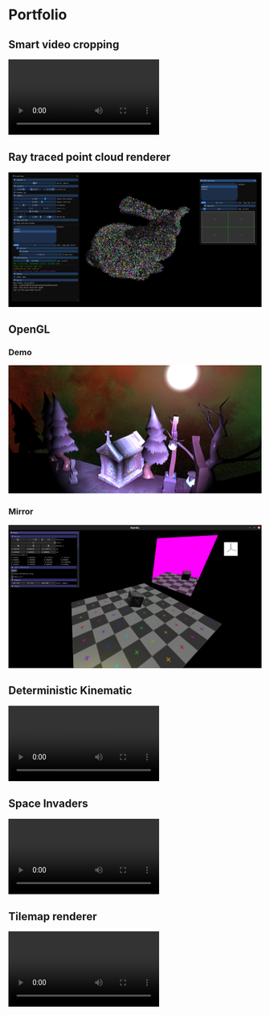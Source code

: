 # Portfolio

## Smart video cropping

<video controls>
    <source src="assets/auto_cropping.mp4" type="video/mp4">
    Sorry, your browser doesn't support embedded videos.
</video>
  
## Ray traced point cloud renderer

![](assets/optix_points_cloud.png)

## OpenGL

### Demo

![](assets/gl_demo.png)

### Mirror

![](assets/gl_mirror.png)

## Deterministic Kinematic

<video controls>
    <source src="assets/rts_kinematic.mp4" type="video/mp4">
    Sorry, your browser doesn't support embedded videos.
</video>

## Space Invaders

<video controls>
    <source src="assets/space_invaders.mp4" type="video/mp4">
    Sorry, your browser doesn't support embedded videos.
</video>

## Tilemap renderer

<video controls>
    <source src="assets/tilemap_renderer.mp4" type="video/mp4">
    Sorry, your browser doesn't support embedded videos.
</video>

